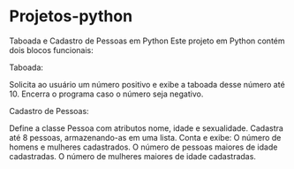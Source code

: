 # Projetos-python
Taboada e Cadastro de Pessoas em Python
Este projeto em Python contém dois blocos funcionais:

Taboada:

Solicita ao usuário um número positivo e exibe a taboada desse número até 10.
Encerra o programa caso o número seja negativo.


Cadastro de Pessoas:

Define a classe Pessoa com atributos nome, idade e sexualidade.
Cadastra até 8 pessoas, armazenando-as em uma lista.
Conta e exibe:
O número de homens e mulheres cadastrados.
O número de pessoas maiores de idade cadastradas.
O número de mulheres maiores de idade cadastradas.
